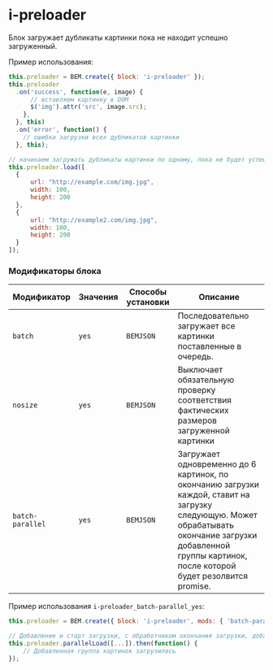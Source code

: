 i-preloader
===========

Блок загружает дубликаты картинки пока не находит успешно загруженный.

Пример использования:

```js
this.preloader = BEM.create({ block: 'i-preloader' });
this.preloader
  .on('success', function(e, image) {
      // вставляем картинку в DOM
      $('img').attr('src', image.src);
    },
  }, this)
  .on('error', function() {
    // ошибка загрузки всех дубликатов картинки
  }, this);

// начинаем загружать дубликаты картинки по одному, пока не будет успешной загрузки
this.preloader.load([
  {
      url: "http://example.com/img.jpg",
      width: 100,
      height: 200
  },
  {
      url: "http://example2.com/img.jpg",
      width: 100,
      height: 200
  }
]);
```
### Модификаторы блока
| Модификатор | Значения | Способы установки | Описание |
| ----------- | -------- | ----------------- | -------- |
| `batch` | `yes` | `BEMJSON` | Последовательно загружает все картинки поставленные в очередь. |
| `nosize` | `yes` | `BEMJSON` | Выключает обязательную проверку соответствия фактических размеров загруженной картинки|
| `batch-parallel` | `yes` | `BEMJSON` | Загружает одновременно до 6 картинок, по окончанию загрузки каждой, ставит на загрузку следующую. Может обрабатывать окончание загрузки добавленной группы картинок, после которой будет резолвится promise.|

Пример использования `i-preloader_batch-parallel_yes`:
```js
this.preloader = BEM.create({ block: 'i-preloader', mods: { 'batch-parallel': 'yes' } });

// Добавление и старт загрузки, с обработчиком окончания загрузки, добавленной группы картинок
this.preloader.parallelLoad([...]).then(function() {
    // Добавленная группа картинок загрузилась
});
```
